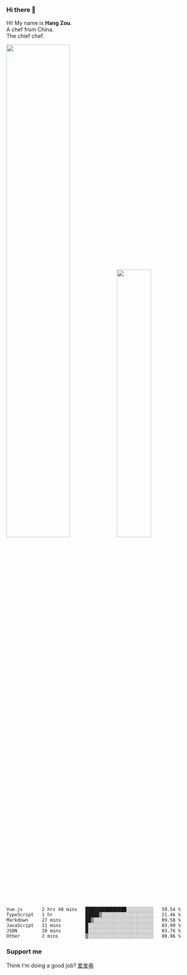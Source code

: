 ### Hi there 👋

Hi! My name is **Hang Zou**.  
A chef from China.  
The chief chef.

<img align="" width="57.5%" src="https://github-readme-stats.vercel.app/api?username=zouhangwithsweet&hide_title=true&hide_border=true&show_icons=true&include_all_commits=true&line_height=21" /><img align="" width="42.4%" src="https://github-readme-stats.vercel.app/api/top-langs/?username=zouhangwithsweet&hide_title=true&hide_border=true&layout=compact" />

<!--START_SECTION:waka-->

```text
Vue.js       2 hrs 48 mins   ███████████████░░░░░░░░░░   59.54 %
TypeScript   1 hr            █████▒░░░░░░░░░░░░░░░░░░░   21.46 %
Markdown     27 mins         ██▒░░░░░░░░░░░░░░░░░░░░░░   09.58 %
JavaScript   11 mins         █░░░░░░░░░░░░░░░░░░░░░░░░   03.99 %
JSON         10 mins         █░░░░░░░░░░░░░░░░░░░░░░░░   03.76 %
Other        2 mins          ▒░░░░░░░░░░░░░░░░░░░░░░░░   00.96 %
```

<!--END_SECTION:waka-->

### Support me

Think I'm doing a good job? [爱发电](https://afdian.net/@zouhangsweet)
